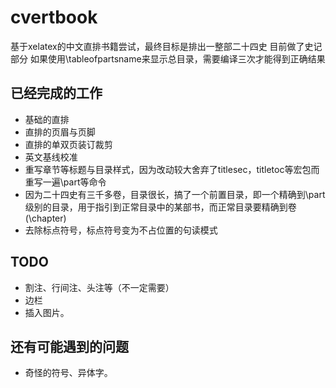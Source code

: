 # cvertbook
基于xelatex的中文直排书籍尝试，最终目标是排出一整部二十四史
目前做了史记部分
如果使用\tableofpartsname来显示总目录，需要编译三次才能得到正确结果

## 已经完成的工作
- 基础的直排
- 直排的页眉与页脚
- 直排的单双页装订裁剪
- 英文基线校准
- 重写章节等标题与目录样式，因为改动较大舍弃了titlesec，titletoc等宏包而重写一遍\part等命令
- 因为二十四史有三千多卷，目录很长，搞了一个前置目录，即一个精确到\part级别的目录，用于指引到正常目录中的某部书，而正常目录要精确到卷(\chapter)
- 去除标点符号，标点符号变为不占位置的句读模式

## TODO
- 割注、行间注、头注等（不一定需要）
- 边栏
- 插入图片。

## 还有可能遇到的问题
- 奇怪的符号、异体字。
